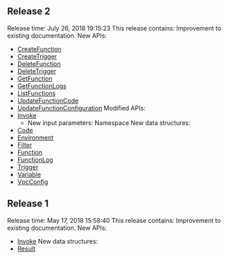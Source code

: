 ## Release 2
Release time: July 26, 2018 19:15:23
This release contains:
Improvement to existing documentation.
New APIs:
* [CreateFunction](/document/api/583/18586)
* [CreateTrigger](/document/api/583/18589)
* [DeleteFunction](/document/api/583/18585)
* [DeleteTrigger](/document/api/583/18588)
* [GetFunction](/document/api/583/18584)
* [GetFunctionLogs](/document/api/583/18583)
* [ListFunctions](/document/api/583/18582)
* [UpdateFunctionCode](/document/api/583/18581)
* [UpdateFunctionConfiguration](/document/api/583/18580)
Modified APIs:
* [Invoke](/document/api/583/17243)
	* New input parameters: Namespace
New data structures:
* [Code](/document/api/583/17244#Code)
* [Environment](/document/api/583/17244#Environment)
* [Filter](/document/api/583/17244#Filter)
* [Function](/document/api/583/17244#Function)
* [FunctionLog](/document/api/583/17244#FunctionLog)
* [Trigger](/document/api/583/17244#Trigger)
* [Variable](/document/api/583/17244#Variable)
* [VpcConfig](/document/api/583/17244#VpcConfig)
## Release 1
Release time: May 17, 2018 15:58:40
This release contains:
Improvement to existing documentation.
New APIs:
* [Invoke](/document/api/583/17243)
New data structures:
* [Result](/document/api/583/17244#Result)

